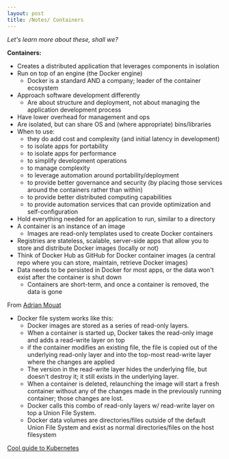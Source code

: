 ```yaml
---
layout: post
title: /Notes/ Containers
---
```


_Let's learn more about these, shall we?_

**Containers:**
- Creates a distributed application that leverages components in isolation
- Run on top of an engine (the Docker engine)
    - Docker is a standard AND a company; leader of the container ecosystem
- Approach software development differently
    - Are about structure and deployment, not about managing the application development process
- Have lower overhead for management and ops
- Are isolated, but can share OS and (where appropriate) bins/libraries
- When to use:
    - they do add cost and complexity (and initial latency in development)
    - to isolate apps for portability
    - to isolate apps for performance
    - to simplify development operations
    - to manage complexity
    - to leverage automation around portability/deployment
    - to provide better governance and security (by placing those services around the containers rather than within)
    - to provide better distributed computing capabilities
    - to provide automation services that can provide optimization and self-configuration
- Hold everything needed for an application to run, similar to a directory
- A container is an instance of an image
    - Images are read-only templates used to create Docker containers
- Registries are stateless, scalable, server-side apps that allow you to store and distribute Docker images (locally or not)
- Think of Docker Hub as GitHub for Docker container images (a central repo where you can store, maintain, retrieve Docker images)
- Data needs to be persisted in Docker for most apps, or the data won't exist after the container is shut down
    - Containers are short-term, and once a container is removed, the data is gone

From [Adrian Mouat](https://blog.container-solutions.com/understanding-volumes-docker)
- Docker file system works like this:
    - Docker images are stored as a series of read-only layers.
    - When a container is started up, Docker takes the read-only image and adds a read-write layer on top
    - if the container modifies an existing file, the file is copied out of the underlying read-only layer and into the top-most read-write layer where the changes are applied
    - The version in the read-write layer hides the underlying file, but doesn't destroy it; it still exists in the underlying layer. 
    - When a container is deleted, relaunching the image will start a fresh container without any of the changes made in the previously running container; those changes are lost.
    - Docker calls this combo of read-only layers w/ read-write layer on top a Union File System.
    - Docker data volumes are directories/files outside of the default Union File System and exist as normal directories/files on the host filesystem

[Cool guide to Kubernetes](https://azure.microsoft.com/en-us/resources/videos/the-illustrated-children-s-guide-to-kubernetes/)